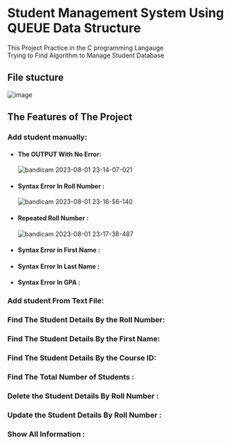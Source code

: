 # Student Management System Using QUEUE Data Structure 
This Project Practice in the C programming Langauge <br/>
Trying to Find Algorithm to Manage Student Database 


## File stucture
![image](https://github.com/Ephraim-Hedia/Embedded_System_Diploma/assets/74508494/a996aaa5-965f-442f-b1aa-c9c816341cec)


## The Features of The Project

###  Add student manually:

- ####  The OUTPUT With No Error:
  ![bandicam 2023-08-01 23-14-07-021](https://github.com/Ephraim-Hedia/Embedded_System_Diploma/assets/74508494/e7381f1d-a4c3-4da2-b737-36d0e8a25a1c)

- ####  Syntax Error In Roll Number :
  ![bandicam 2023-08-01 23-16-56-140](https://github.com/Ephraim-Hedia/Embedded_System_Diploma/assets/74508494/37539bb6-d264-4738-ba69-ea083093736c)

- ####  Repeated Roll Number :
  ![bandicam 2023-08-01 23-17-38-487](https://github.com/Ephraim-Hedia/Embedded_System_Diploma/assets/74508494/376b9379-b6da-435f-a968-8884fad39c05)

- ####  Syntax Error in First Name :
  
- ####  Syntax Error In Last Name :
  
- ####  Syntax Error In GPA :



###  Add student From Text File:

###  Find The Student Details By the Roll Number:

###  Find The Student Details By the First Name:

###  Find The Student Details By the Course ID:

###  Find The Total Number of Students :

### Delete the Student Details By Roll Number :


### Update the Student Details By Roll Number :


### Show All Information :
